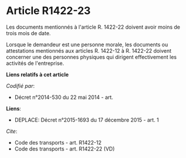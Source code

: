 # Article R1422-23

Les documents mentionnés à l'article R. 1422-22 doivent avoir moins de trois mois de date. 

Lorsque le demandeur est une personne morale, les documents ou attestations mentionnés aux articles R. 1422-12 à R. 1422-22
doivent concerner une des personnes physiques qui dirigent effectivement les activités de l'entreprise.

**Liens relatifs à cet article**

_Codifié par_:

  - Décret n°2014-530 du 22 mai 2014 - art.

**Liens**:

  - DEPLACE: Décret n°2015-1693 du 17 décembre 2015 - art. 1

_Cite_:

  - Code des transports - art. R1422-12
  - Code des transports - art. R1422-22 (VD)
